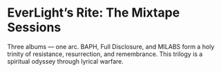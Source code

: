 # EverLight’s Rite: The Mixtape Sessions

Three albums — one arc. BAPH, Full Disclosure, and MILABS form a holy trinity of resistance, resurrection, and remembrance. This trilogy is a spiritual odyssey through lyrical warfare.
